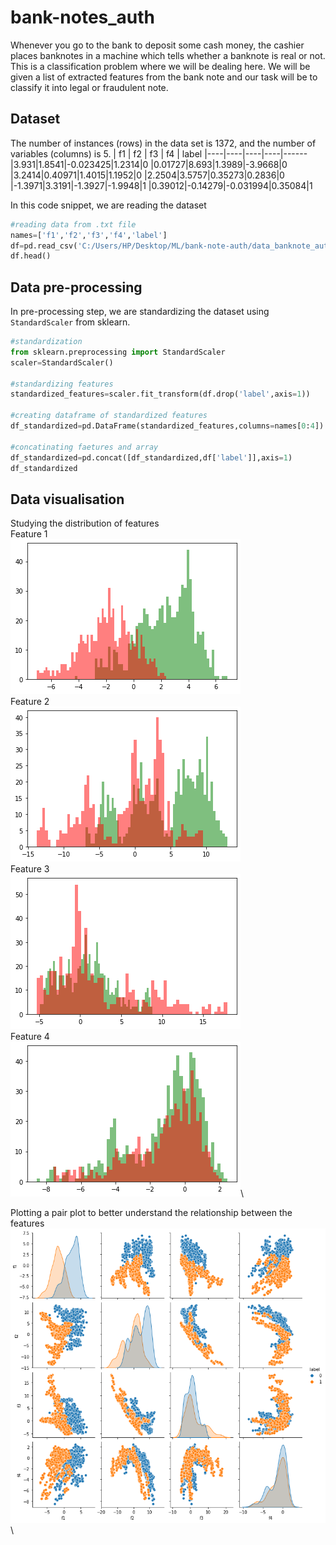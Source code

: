 # bank-notes_auth

Whenever you go to the bank to deposit some cash money, the cashier places banknotes in a machine which tells whether a banknote is real or not. This is a classification problem where we will be dealing here. We will be given a list of extracted features from the bank note and our task will be to classify it into legal or fraudulent note.

## Dataset
The number of instances (rows) in the data set is 1372, and the number of variables (columns) is 5.
| f1 | f2 | f3 | f4 | label
|----|----|----|----|------
|3.931|1.8541|-0.023425|1.2314|0
|0.01727|8.693|1.3989|-3.9668|0
|3.2414|0.40971|1.4015|1.1952|0
|2.2504|3.5757|0.35273|0.2836|0
|-1.3971|3.3191|-1.3927|-1.9948|1
|0.39012|-0.14279|-0.031994|0.35084|1

In this code snippet, we are reading the dataset
```python
#reading data from .txt file
names=['f1','f2','f3','f4','label']
df=pd.read_csv('C:/Users/HP/Desktop/ML/bank-note-auth/data_banknote_authentication.txt',header=None,names=names)
df.head()
```

## Data pre-processing
In pre-processing step, we are standardizing the dataset using `StandardScaler` from sklearn.
```python
#standardization
from sklearn.preprocessing import StandardScaler
scaler=StandardScaler()

#standardizing features
standardized_features=scaler.fit_transform(df.drop('label',axis=1))

#creating dataframe of standardized features
df_standardized=pd.DataFrame(standardized_features,columns=names[0:4])

#concatinating faetures and array
df_standardized=pd.concat([df_standardized,df['label']],axis=1)
df_standardized
```

## Data visualisation
Studying the distribution of features\
Feature 1\
![f1](/f1.png)\
Feature 2\
![f2](/f2.png)\
Feature 3\
![f3](/f3.png)\
Feature 4\
![f4](/f4.png)\

Plotting a pair plot to better understand the relationship between the features\
![Pair plot](/pair_plot.png)\
